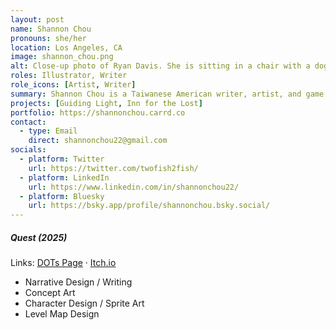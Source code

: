 ```yaml
---
layout: post
name: Shannon Chou
pronouns: she/her
location: Los Angeles, CA
image: shannon_chou.png
alt: Close-up photo of Ryan Davis. She is sitting in a chair with a dog in her lap.
roles: Illustrator, Writer
role_icons: [Artist, Writer]
summary: Shannon Chou is a Taiwanese American writer, artist, and game developer based in Los Angeles, California. When she's not designing silly magic systems or dabbling in psychological horror, Shannon can be found fighting the urge to start yet another narrative project.
projects: [Guiding Light, Inn for the Lost]
portfolio: https://shannonchou.carrd.co
contact:
  - type: Email
    direct: shannonchou22@gmail.com
socials:
  - platform: Twitter
    url: https://twitter.com/twofish2fish/
  - platform: LinkedIn
    url: https://www.linkedin.com/in/shannonchou22/
  - platform: Bluesky
    url: https://bsky.app/profile/shannonchou.bsky.social/
---
```


##### _Quest (2025)_
Links: [DOTs Page](/projects/quest) &middot; <a target="_blank" rel="noopener" href="https://shleedelie.itch.io/inn-for-the-lost">Itch.io</a>
- Narrative Design / Writing
- Concept Art
- Character Design / Sprite Art
- Level Map Design